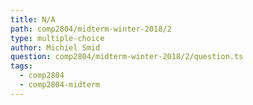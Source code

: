 ```yaml
---
title: N/A
path: comp2804/midterm-winter-2018/2
type: multiple-choice
author: Michiel Smid
question: comp2804/midterm-winter-2018/2/question.ts
tags:
  - comp2804
  - comp2804-midterm
---
```

